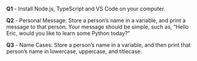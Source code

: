 **Q1** - Install Node.js, TypeScript and VS Code on your computer.

**Q2** - Personal Message: Store a person’s name in a variable, and print a message to that person. Your message should be simple, such as, “Hello Eric, would you like to learn some Python today?”

**Q3** - Name Cases: Store a person’s name in a variable, and then print that person’s name in lowercase, uppercase, and titlecase.